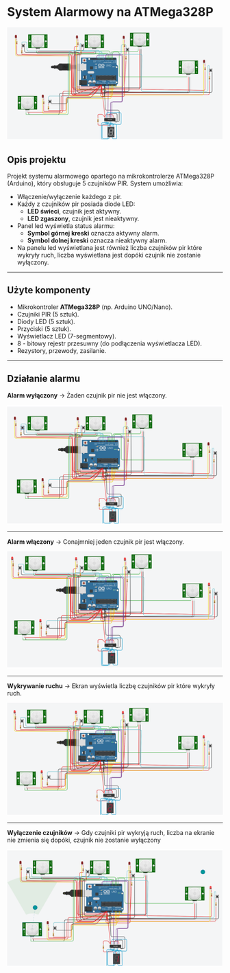 # System Alarmowy na ATMega328P
![Schemat połączeń](images/schemat.png)


## Opis projektu

Projekt systemu alarmowego opartego na mikrokontrolerze ATMega328P (Arduino), który obsługuje 5 czujników PIR. System umożliwia:

- Włączenie/wyłączenie każdego z pir.
- Każdy z czujników pir posiada diode LED:  
  - **LED świeci**, czujnik jest aktywny.  
  - **LED zgaszony**, czujnik  jest nieaktywny.
- Panel led wyświetla status alarmu:  
  - **Symbol górnej kreski** oznacza aktywny alarm.  
  - **Symbol dolnej kreski** oznacza nieaktywny alarm.
- Na panelu led wyświetlana jest również liczba czujników pir które wykryły ruch, liczba wyświetlana jest dopóki czujnik nie zostanie wyłączony.

---
## Użyte komponenty

- Mikrokontroler **ATMega328P** (np. Arduino UNO/Nano).
- Czujniki PIR (5 sztuk).
- Diody LED (5 sztuk).
- Przyciski (5 sztuk).
- Wyświetlacz LED (7-segmentowy).
- 8 - bitowy rejestr przesuwny (do podłączenia wyświetlacza LED).
- Rezystory, przewody, zasilanie.
---
## Działanie alarmu
**Alarm wyłączony** -> Żaden czujnik pir nie jest włączony.

![Schemat połączeń](images/wyłączony.png)

---
**Alarm włączony** -> Conajmniej jeden czujnik pir jest włączony.

![Schemat połączeń](images/włączony.png)

---
**Wykrywanie ruchu** -> Ekran wyświetla liczbę czujników pir które wykryły ruch.

![Schemat połączeń](images/2czuj.png)

---
**Wyłączenie czujników** -> Gdy czujniki pir wykryją ruch, liczba na ekranie nie zmienia się dopóki, czujnik nie zostanie wyłączony

![Schemat połączeń](images/po1wyłącz.png)

